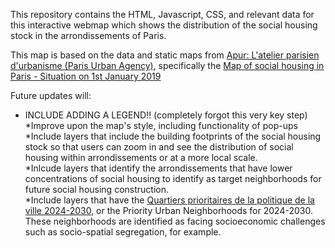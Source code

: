 This repository contains the HTML, Javascript, CSS, and relevant data for this interactive webmap which shows the distribution of the social housing stock in the arrondissements of Paris.  


This map is based on the data and static maps from [Apur: L'atelier parisien d'urbanisme (Paris Urban Agency)](https://www.apur.org/fr), specifically the [Map of social housing in Paris - Situation on 1st January 2019](https://www.apur.org/en/our-works/map-social-housing-paris-situation-1st-january-2019)

Future updates will:  

* INCLUDE ADDING A LEGEND!! (completely forgot this very key step)  
*Improve upon the map's style, including functionality of pop-ups  
*Include layers that include the building footprints of the social housing stock so that users can zoom in and see the distribution of social housing within arrondissements or at a more local scale.  
*Inlcude layers that identify the arrondissements that have lower concentrations of social housing to identify as target neighborhoods for future social housing construction.  
*Include layers that have the [Quartiers prioritaires de la politique de la ville 2024-2030](https://www.apur.org/sites/default/files/documents/cartefichiers-attaches/carte_qpv_grand_paris.pdf?token=gjJIUYAY), or the Priority Urban Neighborhoods for 2024-2030. These neighborhoods are identified as facing socioeconomic challenges such as socio-spatial segregation, for example.



